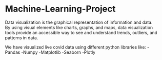 # Machine-Learning-Project
Data visualization is the graphical representation of information and data. 
By using visual elements like charts, graphs, and maps, data visualization 
tools provide an accessible way to see and understand trends, outliers, and
patterns in data.

We have visualized live covid data using different python libraries like:
-Pandas
-Numpy
-Matplotlib
-Seaborn
-Plotly


